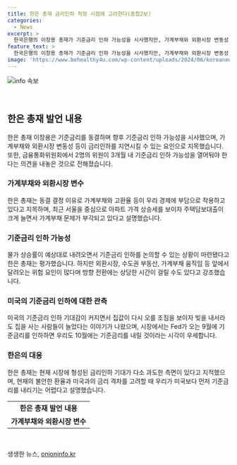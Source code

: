 ```yaml
---
title: 한은 총재 금리인하 적정 시점에 고려한다(종합2보)
categories:
  - News
excerpt: >
  한국은행의 이창용 총재가 기준금리 인하 가능성을 시사했지만, 가계부채와 외환시장 변동성 등이 인하를 지연시킬 수 있는 요인으로 평가됐다. 한은은 최근 주택가격 상승과 가계부채 문제로 기준금리를 동결했으며, 외환시장의 불안과 미국의 금리인하를 고려해 선제적으로 인하하기는 어렵다는 전문가들의 관측도 나왔다. 미국의 기준금리 인하 시점이 한은의 통화정책에 큰 영향을 미치고 있으며, 현재의 불안한 환율과 미국과의 금리 격차를 고려할 때 우리가 미국보다 먼저 기준금리를 내리기는 어렵다고 평가하고 있다.
feature_text: >
  한국은행의 이창용 총재가 기준금리 인하 가능성을 시사했지만, 가계부채와 외환시장 변동성 등이 인하를 지연시킬 수 있는 요인으로 평가됐다. 한은은 최근 주택가격 상승과 가계부채 문제로 기준금리를 동결했으며, 외환시장의 불안과 미국의 금리인하를 고려해 선제적으로 인하하기는 어렵다는 전문가들의 관측도 나왔다. 미국의 기준금리 인하 시점이 한은의 통화정책에 큰 영향을 미치고 있으며, 현재의 불안한 환율과 미국과의 금리 격차를 고려할 때 우리가 미국보다 먼저 기준금리를 내리기는 어렵다고 평가하고 있다.
image: 'https://www.behealthy4u.com/wp-content/uploads/2024/06/koreanews.jpg'
---
```


<p><img src="https://www.behealthy4u.com/wp-content/uploads/2024/06/koreanews.jpg" alt="info 속보" /></p>

<p data-ke-size="size16">&nbsp;</p>

<h2 data-ke-size="size26">한은 총재 발언 내용</h2>

<p data-ke-size="size16">한은 총재 이창용은 기준금리를 동결하며 향후 기준금리 인하 가능성을 시사했으며, 가계부채와 외환시장 변동성 등이 금리인하를 지연시킬 수 있는 요인으로 지목했습니다. 또한, 금융통화위원회에서 2명의 위원이 3개월 내 기준금리 인하 가능성을 열어둬야 한다는 의견을 내놓은 것으로 전해졌습니다.</p>

<h3 data-ke-size="size24">가계부채와 외환시장 변수</h3>

<p data-ke-size="size16">한은 총재는 동결 결정 이유로 가계부채와 고환율 등이 우리 경제에 부담으로 작용하고 있다고 지목하며, 최근 서울을 중심으로 아파트 가격 상승세를 보이자 주택담보대출이 크게 늘면서 가계부채 문제가 부각되고 있다고 설명했습니다.</p>

<h3 data-ke-size="size24">기준금리 인하 가능성</h3>

<p data-ke-size="size16">물가 상승률이 예상대로 내려오면서 기준금리 인하를 논의할 수 있는 상황이 마련됐다고 한은 총재는 평가했습니다. 하지만 외환시장, 수도권 부동산, 가계부채 움직임 등 앞에서 달려오는 위험 요인이 많다며 방향 전환에는 상당한 시간이 걸릴 수도 있다고 강조했습니다.</p>

<h3 data-ke-size="size24">미국의 기준금리 인하에 대한 관측</h3>

<p data-ke-size="size16">미국의 기준금리 인하 기대감이 커지면서 집값이 다시 오를 조짐을 보이자 빚을 내서라도 집을 사는 사람들이 늘었다는 이야기가 나왔으며, 시장에서는 Fed가 오는 9월에 기준금리를 인하하면 우리도 10월에는 기준금리를 내릴 것이라는 시각이 우세합니다.</p>

<h3 data-ke-size="size24">한은의 대응</h3>

<p data-ke-size="size16">한은 총재는 현재 시장에 형성된 금리인하 기대가 다소 과도한 측면이 있다고 지적했으며, 현재의 불안한 환율과 미국과의 금리 격차를 고려할 때 우리가 미국보다 먼저 기준금리를 내리기는 어렵다고 설명했습니다.</p>

<table>
<tbody>
<tr>
<td style="text-align: center; height: 17px;"><b>한은 총재 발언 내용</b></td>
</tr>
<tr>
<td style="text-align: center; height: 17px;"><b>가계부채와 외환시장 변수</b></td>
</tr>
</tbody>
</table>

<p data-ke-size="size16">&nbsp;</p>
생생한 뉴스, <a href="https://onioninfo.kr" rel="dofollow">onioninfo.kr</a>


